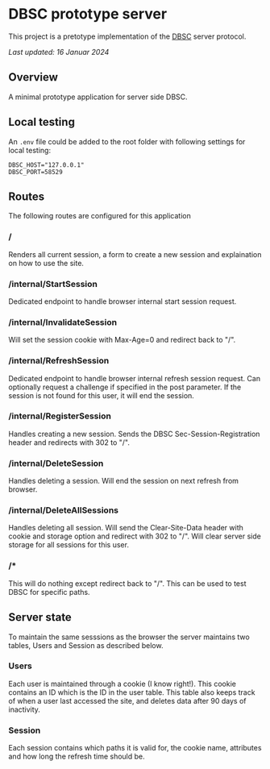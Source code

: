 # DBSC prototype server

This project is a pretotype implementation of the [DBSC](https://github.com/WICG/dbsc/) server protocol.

_Last updated: 16 Januar 2024_

## Overview

A minimal prototype application for server side DBSC.

## Local testing

An `.env` file could be added to the root folder with following settings for local testing:

```
DBSC_HOST="127.0.0.1"
DBSC_PORT=58529
```

## Routes

The following routes are configured for this application

### /

Renders all current session, a form to create a new session and explaination on how to use the site.

### /internal/StartSession

Dedicated endpoint to handle browser internal start session request.

### /internal/InvalidateSession

Will set the session cookie with Max-Age=0 and redirect back to "/".

### /internal/RefreshSession

Dedicated endpoint to handle browser internal refresh session request. Can optionally request a challenge if specified in the post parameter. If the session is not found for this user, it will end the session.

### /internal/RegisterSession

Handles creating a new session. Sends the DBSC Sec-Session-Registration header and redirects with 302 to "/".

### /internal/DeleteSession

Handles deleting a session. Will end the session on next refresh from browser.

### /internal/DeleteAllSessions

Handles deleting all session. Will send the Clear-Site-Data header with cookie and storage option and redirect with 302 to "/". Will clear server side storage for all sessions for this user.

### /\*

This will do nothing except redirect back to "/". This can be used to test DBSC for specific paths.

## Server state

To maintain the same sesssions as the browser the server maintains two tables, Users and Session as described below.

### Users

Each user is maintained through a cookie (I know right!). This cookie contains an ID which is the ID in the user table. This table also keeps track of when a user last accessed the site, and deletes data after 90 days of inactivity.

### Session

Each session contains which paths it is valid for, the cookie name, attributes and how long the refresh time should be.
